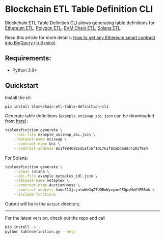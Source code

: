# Blockchain ETL Table Definition CLI

Blockchain ETL Table Definition CLI allows generating table definitions for 
[Ethereum ETL](https://github.com/blockchain-etl/ethereum-etl-airflow/tree/master/dags/resources/stages/parse/table_definitions),
[Polygon ETL](https://github.com/blockchain-etl/polygon-etl/tree/main/airflow/dags/resources/stages/parse/table_definitions),
[EVM Chain ETL](https://github.com/nansen-ai/evmchain-etl-table-definitions/tree/main/parse),
[Solana ETL](https://github.com/nansen-ai/solana-etl-table-definitions/tree/main/parse).

Read this article for more details: [How to get any Ethereum smart contract into BigQuery (in 8 mins)](https://towardsdatascience.com/how-to-get-any-ethereum-smart-contract-into-bigquery-in-8-mins-bab5db1fdeee).

## Requirements:

- Python 3.6+

## Quickstart

Install the cli:

```bash
pip install blockchain-etl-table-definition-cli
```

Generate table definitions (`example_uniswap_abi.json` can be downloaded from [here](https://github.com/blockchain-etl/ethereum-etl-table-definition-cli/blob/main/example_uniswap_abi.json)):

```bash
tabledefinition generate \
    --abi-file example_uniswap_abi.json \
    --dataset-name uniswap \
    --contract-name Uni \
    --contract-address 0x1f9840a85d5af5bf1d1762f925bdaddc4201f984
```

For Solana:

```bash
tabledefinition generate \
    --chain solana \
    --abi-file example_metaplex_idl.json \
    --dataset-name metaplex \
    --contract-name AuctionHouse \
    --contract-address hausS13jsjafwWwGqZTUQRmWyvyxn9EQpqMwV1PBBmk \
    --include-functions
```

Output will be in the `output` directory.

---

For the latest version, check out the repo and call 

```bash
pip install -e .
python tabledefinition.py --help 
```